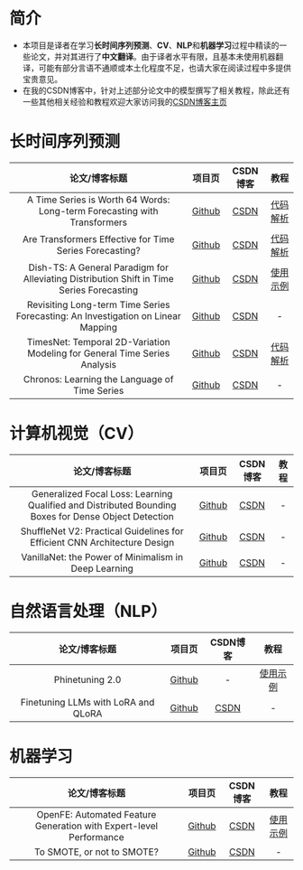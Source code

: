# 简介

- 本项目是译者在学习**长时间序列预测**、**CV**、**NLP**和**机器学习**过程中精读的一些论文，并对其进行了**中文翻译**。由于译者水平有限，且基本未使用机器翻译，可能有部分言语不通顺或本土化程度不足，也请大家在阅读过程中多提供宝贵意见。
- 在我的CSDN博客中，针对上述部分论文中的模型撰写了相关教程，除此还有一些其他相关经验和教程欢迎大家访问我的[CSDN博客主页](https://blog.csdn.net/qq_20144897)

# 长时间序列预测

|                        论文/博客标题                         |                            项目页                            |             CSDN博客              |                 教程                  |
| :----------------------------------------------------------: | :----------------------------------------------------------: | :-------------------------------: | :-----------------------------------: |
| A Time Series is Worth 64 Words: Long-term Forecasting with Transformers | [Github](https://github.com/ytzfhqs/Some-Paper-CN/tree/main/Paper/A%20Time%20Series%20is%20Worth%2064%20Words) | [CSDN](http://t.csdnimg.cn/I3V3u) | [代码解析](http://t.csdnimg.cn/kyuuh) |
|   Are Transformers Effective for Time Series Forecasting?    | [Github](https://github.com/ytzfhqs/Some-Paper-CN/tree/main/Paper/Are%20Transformers%20Effective%20for%20Time%20Series%20Forecasting) | [CSDN](http://t.csdnimg.cn/ItbNV) | [代码解析](http://t.csdnimg.cn/E66M2) |
| Dish-TS: A General Paradigm for Alleviating Distribution Shift in Time Series Forecasting | [Github](https://github.com/ytzfhqs/Some-Paper-CN/tree/main/Paper/Dish-TS) | [CSDN](http://t.csdnimg.cn/hh8H2) | [使用示例](http://t.csdnimg.cn/Nr2OU) |
| Revisiting Long-term Time Series Forecasting: An Investigation on Linear Mapping | [Github](https://github.com/ytzfhqs/Some-Paper-CN/tree/main/Paper/Revisiting%20Long-term%20Time%20Series%20Forecasting) | [CSDN](http://t.csdnimg.cn/wJux4) |                   -                   |
| TimesNet: Temporal 2D-Variation Modeling for General Time Series Analysis | [Github](https://github.com/ytzfhqs/Some-Paper-CN/tree/main/Paper/TimesNet) | [CSDN](http://t.csdnimg.cn/1wf0W) | [代码解析](http://t.csdnimg.cn/leWNv) |
| Chronos: Learning the Language of Time Series         | [Github](https://github.com/ytzfhqs/Some-Paper-CN/tree/main/Paper/Chronos) | [CSDN](http://t.csdnimg.cn/o5j9l) | -    |

# 计算机视觉（CV）

| 论文/博客标题                                                | 项目页                                                       | CSDN博客                          | 教程 |
| :------------------------------------------------------------: | :------------------------------------------------------------: | :---------------------------------: | :----: |
| Generalized Focal Loss: Learning Qualified and Distributed Bounding Boxes for Dense Object Detection | [Github](https://github.com/ytzfhqs/Some-Paper-CN/tree/main/Paper/Generalized%20Focal%20Loss%20V1) | [CSDN](http://t.csdnimg.cn/SI1Ok) | -    |
| ShuffleNet V2: Practical Guidelines for Efficient CNN Architecture Design | [Github](https://github.com/ytzfhqs/Some-Paper-CN/tree/main/Paper/ShuffleNet%20V2) | [CSDN](http://t.csdnimg.cn/HeqwV) | -    |
| VanillaNet: the Power of Minimalism in Deep Learning         | [Github](https://github.com/ytzfhqs/Some-Paper-CN/tree/main/Paper/VanillaNet) | [CSDN](http://t.csdnimg.cn/3hzOi) | -    |



# 自然语言处理（NLP）

| 论文/博客标题                       | 项目页                                                       | CSDN博客                          | 教程                                  |
| :-----------------------------------: | :------------------------------------------------------------: | :---------------------------------: | :-------------------------------------: |
| Phinetuning 2.0                     | [Github](https://github.com/ytzfhqs/Some-Paper-CN/tree/main/Blog/Phinetuning%202.0) | -                                 | [使用示例](http://t.csdnimg.cn/WTQzS) |
| Finetuning LLMs with LoRA and QLoRA | [Github](http://t.csdnimg.cn/ipxGi)                          | [CSDN](http://t.csdnimg.cn/FB3Hr) | -                                     |

# 机器学习

| 论文/博客标题                                                | 项目页                                                       | CSDN博客                          | 教程                                  |
| :------------------------------------------------------------: | :------------------------------------------------------------: | :---------------------------------: | :-------------------------------------: |
| OpenFE: Automated Feature Generation with Expert-level Performance | [Github](https://github.com/ytzfhqs/Some-Paper-CN/tree/main/Paper/OpenFE) | [CSDN](http://t.csdnimg.cn/w2cZh) | [使用示例](http://t.csdnimg.cn/DDSsZ) |
| To SMOTE, or not to SMOTE?                                   | [Github](https://github.com/ytzfhqs/Some-Paper-CN/tree/main/Paper/To%20SMOTE%2C%20or%20not%20to%20SMOTE) | [CSDN](http://t.csdnimg.cn/SkPVE) | -                                     |

